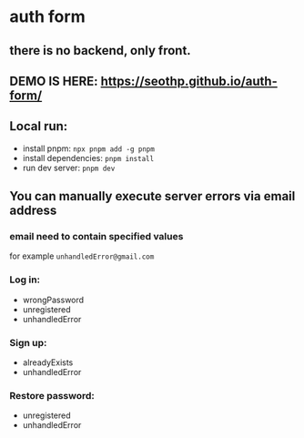 # auth form
## there is no backend, only front.
## DEMO IS HERE: https://seothp.github.io/auth-form/
## Local run:
- install pnpm: `npx pnpm add -g pnpm`
- install dependencies: `pnpm install`
- run dev server: `pnpm dev`

## You can manually execute server errors via email address
### email need to contain specified values
for example `unhandledError@gmail.com`

### Log in: 
- wrongPassword
- unregistered
- unhandledError

### Sign up:
- alreadyExists
- unhandledError

### Restore password:
- unregistered
- unhandledError
